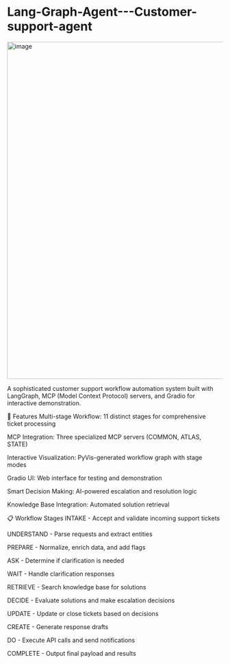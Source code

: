 # Lang-Graph-Agent---Customer-support-agent
<img width="1674" height="788" alt="image" src="https://github.com/user-attachments/assets/bc3b4d61-a9d0-481f-8268-76f18a80e2bd" />


A sophisticated customer support workflow automation system built with LangGraph, MCP (Model Context Protocol) servers, and Gradio for interactive demonstration.

🚀 Features
Multi-stage Workflow: 11 distinct stages for comprehensive ticket processing

MCP Integration: Three specialized MCP servers (COMMON, ATLAS, STATE)

Interactive Visualization: PyVis-generated workflow graph with stage modes

Gradio UI: Web interface for testing and demonstration

Smart Decision Making: AI-powered escalation and resolution logic

Knowledge Base Integration: Automated solution retrieval

📋 Workflow Stages
INTAKE - Accept and validate incoming support tickets

UNDERSTAND - Parse requests and extract entities

PREPARE - Normalize, enrich data, and add flags

ASK - Determine if clarification is needed

WAIT - Handle clarification responses

RETRIEVE - Search knowledge base for solutions

DECIDE - Evaluate solutions and make escalation decisions

UPDATE - Update or close tickets based on decisions

CREATE - Generate response drafts

DO - Execute API calls and send notifications

COMPLETE - Output final payload and results
